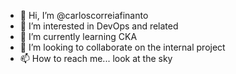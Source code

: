 - 👋 Hi, I’m @carloscorreiafinanto
- 👀 I’m interested in DevOps and related
- 🌱 I’m currently learning CKA
- 💞️ I’m looking to collaborate on the internal project
- 📫 How to reach me... look at the sky

<!---
carloscorreiafinanto/carloscorreiafinanto is a ✨ special ✨ repository because its `README.md` (this file) appears on your GitHub profile.
You can click the Preview link to take a look at your changes.
--->
